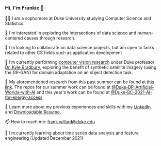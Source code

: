 ### Hi, I'm Frankie 👋

👨‍💻 I am a sophomore at Duke University studying Computer Science and Statistics.

👀 I'm interested in exploring the intersections of data science and human-centered causes through research.

👯 I’m looking to collaborate on data science projects, but am open to tasks related to other CS fields such as application development

🔭 I’m currently performing [computer vision research](https://bassconnections.duke.edu/project-teams/creating-artificial-worlds-ai-improve-energy-access-data-2021-2022) under Duke professor [Dr. Kyle Bradbury](https://ece.duke.edu/faculty/kyle-bradbury), exploring the benefit of synthetic satellite imagery (using the GP-GAN) for domain adaptation on an object detection task. 

🔗 My aforementioned research from this past summer can be found at [this link](https://frankwillard.github.io/AIforArtificialWorlds/).  The repos for our summer work can be found at [@Duke-DP-Artificial-Worlds-with-AI](https://github.com/Duke-DP-Artificial-Worlds-with-AI) and this year's work can be found at [@Duke-BC-2021-AI-for-energy-access](https://github.com/Duke-BC-2021-AI-for-energy-access).

📄 Learn more about my previous experiences and skills with my [LinkedIn](https://www.linkedin.com/in/frank-willard/) and [Downloadable Resume](https://www.linkedin.com/in/frank-willard/detail/overlay-view/urn:li:fsd_profileTreasuryMedia:(ACoAAC32qzgB_W9wyMys8OLxDYVk-Hl6Oh6SSfg,1635477597733)/).

📫 How to reach me: frank.willard@duke.edu

🌱 I’m currently learning about time series data analysis and feature engineering (Updated December 2021)

<!--
**frankwillard/frankwillard** is a ✨ _special_ ✨ repository because its `README.md` (this file) appears on your GitHub profile.

Here are some ideas to get you started:

- 🔭 I’m currently working on ...
- 🌱 I’m currently learning ...
- 👯 I’m looking to collaborate on ...
- 🤔 I’m looking for help with ...
- 💬 Ask me about ...
- 📫 How to reach me: ...
- 😄 Pronouns: ...
- ⚡ Fun fact: ...
-->

